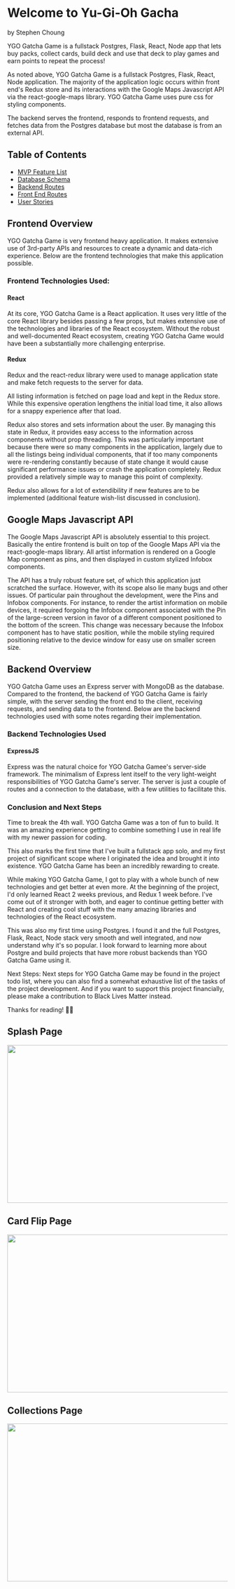 # Welcome to Yu-Gi-Oh Gacha
by Stephen Choung

YGO Gatcha Game is a fullstack Postgres, Flask, React, Node app that lets buy packs, collect cards, build deck and use that deck to play games and earn points to repeat the process!

As noted above, YGO Gatcha Game is a fullstack Postgres, Flask, React, Node application. The majority of the application logic occurs within front end's Redux store and its interactions with the Google Maps Javascript API via the react-google-maps library. YGO Gatcha Game uses pure css for styling components.

The backend serves the frontend, responds to frontend requests, and fetches data from the Postgres database but most the database is from an external API.

## Table of Contents
* [MVP Feature List](https://github.com/Twprcntmlk/CapStoneProject/wiki/MVP-Feature-List)
* [Database Schema](https://github.com/Twprcntmlk/CapStoneProject/wiki/Database-Schema)
* [Backend Routes](https://github.com/Twprcntmlk/CapStoneProject/wiki/API-Routes)
* [Front End Routes](https://github.com/Twprcntmlk/CapStoneProject/wiki/Frontend-Routes)
* [User Stories](https://github.com/Twprcntmlk/CapStoneProject/wiki/User-Stories)



## Frontend Overview
YGO Gatcha Game is very frontend heavy application. It makes extensive use of 3rd-party APIs and resources to create a dynamic and data-rich experience. Below are the frontend technologies that make this application possible.

### Frontend Technologies Used:
#### React
At its core, YGO Gatcha Game is a React application. It uses very little of the core React library besides passing a few props, but makes extensive use of the technologies and libraries of the React ecosystem. Without the robust and well-documented React ecosystem, creating YGO Gatcha Game would have been a substantially more challenging enterprise.

#### Redux
Redux and the react-redux library were used to manage application state and make fetch requests to the server for data.

All listing information is fetched on page load and kept in the Redux store. While this expensive operation lengthens the initial load time, it also allows for a snappy experience after that load.

Redux also stores and sets information about the user. By managing this state in Redux, it provides easy access to the information across components without prop threading. This was particularly important because there were so many components in the application, largely due to all the listings being individual components, that if too many components were re-rendering constantly because of state change it would cause significant performance issues or crash the application completely. Redux provided a relatively simple way to manage this point of complexity.

Redux also allows for a lot of extendibility if new features are to be implemented (additional feature wish-list discussed in conclusion).

## Google Maps Javascript API
The Google Maps Javascript API is absolutely essential to this project. Basically the entire frontend is built on top of the Google Maps API via the react-google-maps library. All artist information is rendered on a Google Map component as pins, and then displayed in custom stylized Infobox components.

The API has a truly robust feature set, of which this application just scratched the surface. However, with its scope also lie many bugs and other issues. Of particular pain throughout the development, were the Pins and Infobox components. For instance, to render the artist information on mobile devices, it required forgoing the Infobox component associated with the Pin of the large-screen version in favor of a different component positioned to the bottom of the screen. This change was necessary because the Infobox component has to have static position, while the mobile styling required positioning relative to the device window for easy use on smaller screen size.

## Backend Overview
YGO Gatcha Game uses an Express server with MongoDB as the database. Compared to the frontend, the backend of YGO Gatcha Game is fairly simple, with the server sending the front end to the client, receiving requests, and sending data to the frontend. Below are the backend technologies used with some notes regarding their implementation.

### Backend Technologies Used
#### ExpressJS
Express was the natural choice for YGO Gatcha Gamee's server-side framework. The minimalism of Express lent itself to the very light-weight responsibilities of YGO Gatcha Game's server. The server is just a couple of routes and a connection to the database, with a few utilities to facilitate this.

### Conclusion and Next Steps
Time to break the 4th wall. YGO Gatcha Game was a ton of fun to build.  It was an amazing experience getting to combine something I use in real life with my newer passion for coding.

This also marks the first time that I've built a fullstack app solo, and my first project of significant scope where I originated the idea and brought it into existence. YGO Gatcha Game has been an incredibly rewarding to create.

While making YGO Gatcha Game, I got to play with a whole bunch of new technologies and get better at even more. At the beginning of the project, I'd only learned React 2 weeks previous, and Redux 1 week before. I've come out of it stronger with both, and eager to continue getting better with React and creating cool stuff with the many amazing libraries and technologies of the React ecosystem.

This was also my first time using Postgres. I found it and the full Postgres, Flask, React, Node stack very smooth and well integrated, and now understand why it's so popular. I look forward to learning more about Postgre and build projects that have more robust backends than YGO Gatcha Game using it.

Next Steps: Next steps for YGO Gatcha Game may be found in the project todo list, where you can also find a somewhat exhaustive list of the tasks of the project development. And if you want to support this project financially, please make a contribution to Black Lives Matter instead.

Thanks for reading! ✌🏽

## Splash Page
<img src="./react-app/src/components/images/YGOSplashGIF.gif" width=640px height=360px>

## Card Flip Page
<img src="./react-app/src/components/images/YGOGachaCardFlipGIF.gif" width=640px height=360px>

## Collections Page
<img src="./react-app/src/components/images/YGOGachaCollectionsGIF.gif" width=640px height=360px>
